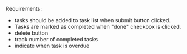 Requirements:
- tasks should be added to task list when submit button clicked.
- Tasks are marked as completed when "done" checkbox is clicked.
- delete button
- track number of completed tasks
- indicate when task is overdue